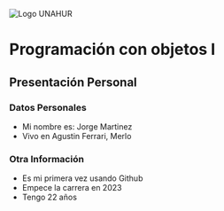 ![Logo UNAHUR](./UNAHUR.png)

# Programación con objetos I
## Presentación Personal

### Datos Personales
- Mi nombre es: Jorge Martinez
- Vivo en Agustin Ferrari, Merlo


### Otra Información
- Es mi primera vez usando Github
- Empece la carrera en 2023
- Tengo 22 años
